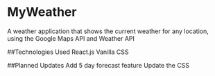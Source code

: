 # MyWeather
A weather application that shows the current weather for any location, using the Google Maps API and Weather API

##Technologies Used
React.js
Vanilla CSS

##Planned Updates
Add 5 day forecast feature
Update the CSS
